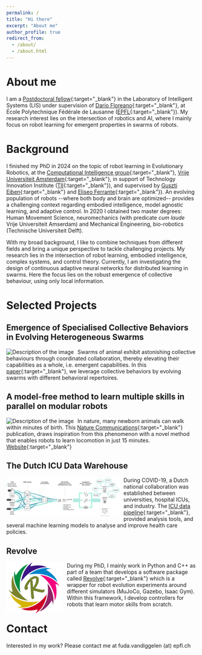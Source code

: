 ```yaml
---
permalink: /
title: "Hi there"
excerpt: "About me"
author_profile: true
redirect_from: 
  - /about/
  - /about.html
---
```

About me
======
I am a [Postdoctoral fellow](https://scholar.google.com/citations?hl=en&user=Xn9iFKsAAAAJ){:target="_blank"} in the Laboratory of Intelligent Systems (LIS) under supervision of [Dario Floreano](https://people.epfl.ch/dario.floreano){:target="_blank"}, at École Polytechnique Fédérale de Lausanne ([EPFL](https://www.epfl.ch/labs/lis/){:target="_blank"}). 
My research interest lies on the intersection of robotics and AI, where I mainly focus on robot learning for emergent properties in swarms of robots.

Background
======


I finished my PhD in 2024 on the topic of robot learning in Evolutionary Robotics, at the [Computational Intelligence group](https://cs.vu.nl/ci/){:target="_blank"}, [Vrije Universiteit Amsterdam](https://vu.nl/nl){:target="_blank"}, in support of Technology Innovation Institute ([TII](https://www.tii.ae/){:target="_blank"}), and supervised by [Guszti Eiben](https://www.cs.vu.nl/~gusz/){:target="_blank"} and [Eliseo Ferrante](https://cs.vu.nl/ci/index.php/dr-eliseo-ferrante/){:target="_blank"}).
An evolving population of robots  --where both body and brain are optimized-- provides a challenging context regarding embodied intelligence, model agnostic learning, and adaptive control.
In 2020 I obtained two master degrees: Human Movement Science, neuromechanics (with predicate _cum laude_ Vrije Universiteit Amserdam) and Mechanical Engineering, bio-robotics (Technische Universiteit Delft).

With my broad background, I like to combine techniques from different fields and bring a unique perspective to tackle challenging projects.
My research lies in the intersection of robot learning, embodied intelligence, complex systems, and control theory.
Currently, I am investigating the design of continuous adaptive neural networks for distributed learning in swarms.
Here the focus lies on the robust emergence of collective behaviour, using only local information.

Selected Projects
======

Emergence of Specialised Collective Behaviors in Evolving Heterogeneous Swarms
-----------

<div style="float: left; margin-right: 10px;">
    <img src="images/swarm.gif" alt="Description of the image" width="300" />
</div>

Swarms of animal exhibit astonishing collective behaviours through coordinated collaboration, thereby elevating their capabilities as a whole, i.e. emergent capabilities. 
In this [paper](https://doi.org/10.1007/978-3-031-70068-2_4){:target="_blank"}, we leverage collective behaviors by evolving swarms with different behavioral repertoires.



A model-free method to learn multiple skills in parallel on modular robots
-----------
<div style="float: left; margin-right: 10px;">
    <img src="images/output.gif" alt="Description of the image" width="300" />
</div>

In nature, many newborn animals can walk within minutes of birth. This [Nature Communications](https://doi.org/10.1038/s41467-024-50131-4){:target="_blank"} publication, draws inspiration from this phenomenon with a novel method that enables robots to learn locomotion in just 15 minutes. [Website](https://fudavd.github.io/multi-skill-learning/){:target="_blank"} 

The Dutch ICU Data Warehouse 
-----------
<div style="float: left; margin-right: 10px;">
    <img src="images/ICU.png" alt="Description of the image" width="300" />
</div>

During COVID-19, a Dutch national collaboration was established between universities, hospital ICUs, and industry. 
The [ICU data pipeline](https://github.com/AmsterdamUMC/AmsterdamUMCdb){:target="_blank"}, provided analysis tools, and several machine learning models to analyse and improve health care policies.

Revolve
------------
<div style="float: left; margin-right: 10px;">
    <img src="images/revolve_cut.png" alt="Description of the image" width="150" />
</div>

During my PhD, I mainly work in Python and C++ as part of a team that develops a software package called [Revolve](https://ci-group.github.io/revolve2/installation/index.html){:target="_blank"} which is a wrapper for robot evolution experiments around different simulators (MuJoCo, Gazebo, Isaac Gym). 
Within this framework, I develop controllers for robots that learn motor skills from scratch. 


Contact
============
Interested in my work? Please contact me at fuda.vandiggelen (at) epfl.ch
